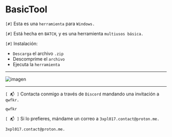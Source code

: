 # BasicTool

`[#]` Esta es una `herramienta` para `Windows.` 

`[#]` Está hecha en `BATCH`, y es una herramienta `multiusos básica.`

`[#]` Instalación:

- `Descarga` el archivo `.zip`
- Descomprime el `archivo`
- Ejecuta la `herramienta`

<hr>

![imagen](https://github.com/ZombieGeeK0/BasicTool/assets/158185295/7a1a79f1-72d7-42dc-aea6-f555ff6f8233)

<hr>

`[ 📬 ]` Contacta conmigo a través de `Discord` mandando una invitación a `qwfkr.`

    qwfkr
`[ 📬 ]` Si lo prefieres, mándame un correo a `3xpl017.contact@proton.me.`

    3xpl017.contact@proton.me.
